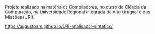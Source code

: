Projeto realizado na matéria de Compiladores, no curso de Ciência da Computação, na Universidade Regional Integrada do Alto Uruguai e das Missões (URI).

https://augustoam.github.io/URI-analisador-sintatico/

